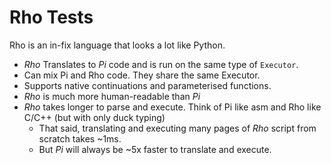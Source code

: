 ﻿# Rho Tests

Rho is an in-fix language that looks a lot like Python.

* *Rho* Translates to *Pi* code and is run on the same type of `Executor`.
* Can mix Pi and Rho code. They share the same Executor.
* Supports native continuations and parameterised functions.
* *Rho* is much more human-readable than *Pi*
* *Rho* takes longer to parse and execute. Think of Pi like asm and Rho like C/C++ (but with only duck typing)
    * That said, translating and executing many pages of *Rho* script from scratch takes ~1ms. 
    * But *Pi* will always be ~5x faster to translate and execute.

